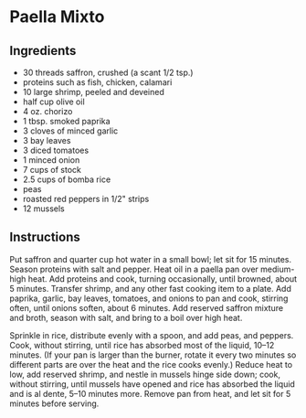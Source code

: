 # Paella Mixto

## Ingredients

- 30 threads saffron, crushed (a scant 1/2 tsp.)    
- proteins such as fish, chicken, calamari
- 10 large shrimp, peeled and deveined
- half cup olive oil
- 4 oz. chorizo
- 1 tbsp. smoked paprika
- 3 cloves of minced garlic
- 3 bay leaves
- 3 diced tomatoes
- 1 minced onion
- 7 cups of stock
- 2.5 cups of bomba rice
- peas
- roasted red peppers in 1/2" strips
- 12 mussels

## Instructions

Put saffron and quarter cup hot water in a small bowl; let sit for 15 minutes. Season proteins with salt and pepper. Heat oil in a paella pan over medium-high heat. Add proteins and cook, turning occasionally, until browned, about 5 minutes. Transfer shrimp, and any other fast cooking item to a plate. Add paprika, garlic, bay leaves, tomatoes, and onions to pan and cook, stirring often, until onions soften, about 6 minutes. Add reserved saffron mixture and broth, season with salt, and bring to a boil over high heat.

Sprinkle in rice, distribute evenly with a spoon, and add peas, and peppers. Cook, without stirring, until rice has absorbed most of the liquid, 10–12 minutes. (If your pan is larger than the burner, rotate it every two minutes so different parts are over the heat and the rice cooks evenly.) Reduce heat to low, add reserved shrimp, and nestle in mussels hinge side down; cook, without stirring, until mussels have opened and rice has absorbed the liquid and is al dente, 5–10 minutes more. Remove pan from heat, and let sit for 5 minutes before serving.
